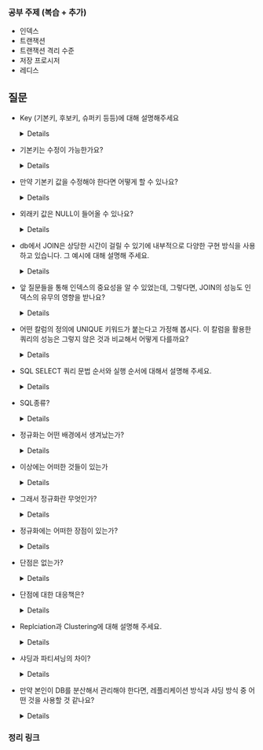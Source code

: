 ### 공부 주제 (복습 + 추가)

- 인덱스
- 트랜잭션
- 트랜잭션 격리 수준
- 저장 프로시저
- 레디스


## 질문

- Key (기본키, 후보키, 슈퍼키 등등)에 대해 설명해주세요

    <details>

    - 후보키 중 PK를 제외한 나머지 후보키는 대체키(Alternate Key)이다.
    - 외래키(Foreign Key)는 각 테이블끼리 관계를 맺어줄 때 사용한다.
    - 슈퍼키(Super Key)는 최소성 없이 단지 튜플을 식별하기 위해 두개 이상의 속성들의 집합으로 만들어진 키를 의미한다.
    </details>

- 기본키는 수정이 가능한가요?

    <details>

    기본키(Primary Key)는 수정이 가능하지 않습니다. 
    
    기본키는 테이블의 각 행을 고유하게 식별하는 역할을 하며, 데이터 무결성을 유지하기 위해 사용됩니다. 기본키는 특정 행을 식별하고 조회하거나 다른 테이블과의 관계를 맺을 때 사용됩니다.

    기본키의 값이 수정되는 경우, 해당 행이 다른 행들과의 관계가 깨질 수 있으며 데이터의 일관성이 손상될 수 있습니다. 따라서 일반적으로 기본키는 생성 후에는 수정되지 않도록 설계됩니다.

    ```
    준엽님 & 원형님 프로젝트를 하면서 기본키 값을 수정한 경험이 있었음!
    -> MySQL에서는 삭제 후 추가를 "수정"하는 것
    ```
    </details>


- 만약 기본키 값을 수정해야 한다면 어떻게 할 수 있나요?

    <details>

    만약 기본키의 값을 수정해야 한다면, 일반적으로 기존의 기본키 값을 유지한 채로 새로운 기본키 값을 추가하거나, 기존의 기본키 값을 완전히 변경하는 대신 대체키(Surrogate Key)를 사용하는 방법을 고려할 수 있습니다.
    
    이렇게 함으로써 기본키의 값이 변경되지 않고 데이터의 일관성을 유지할 수 있습니다.
    </details>

- 외래키 값은 NULL이 들어올 수 있나요?

    <details>

    네. 들어올 수 있습니다. -> 개발자의 옵션 설정으로 컨트롤 가능

    외래키의 NULL 값 허용 여부는 데이터베이스 시스템과 해당 테이블의 설계 및 제약 조건에 따라 다를 수 있습니다. 
    데이터베이스의 관리자 또는 개발자는 외래키에 대한 NULL 값을 허용할지 여부를 결정하고, 이에 따라 적절한 제약 조건을 설정할 수 있습니다.
    </details>

- db에서 JOIN은 상당한 시간이 걸릴 수 있기에 내부적으로 다양한 구현 방식을 사용하고 있습니다. 그 예시에 대해 설명해 주세요.

    <details>

    - Nested Loop Join
      - Nested Loop Join은 가장 간단한 JOIN 알고리즘 중 하나입니다.
      - 두 개의 테이블을 중첩 반복문으로 순회하면서 매칭되는 레코드를 찾습니다. 이 알고리즘은 간단하지만, 큰 테이블을 가지고 JOIN을 수행할 경우 성능 문제가 발생할 수 있습니다.
    - Sort Merge Join
        - Sort Merge Join은 두 개의 테이블을 각각 정렬한 후에 병합하는 방식으로 JOIN을 수행합니다.
        - 이 알고리즘은 정렬이 필요하므로 많은 자원과 시간이 소요될 수 있습니다. 그러나 정렬된 데이터를 병합하는 방식이므로, 메모리가 제한적인 경우에도 사용할 수 있습니다.
    - Hash Join
        - Hash Join은 두 개의 테이블에서 해시 함수를 사용하여 매칭되는 레코드를 찾는 방식으로 JOIN을 수행합니다.
        - 이 알고리즘은 많은 자원을 요구하지만, 빠른 성능을 보장합니다. 해시 함수를 사용하기 때문에 레코드의 키 값을 해싱하여 메모리에 저장해야 하므로, 메모리가 부족한 경우에는 문제가 될 수 있습니다.
    - Merge Join with Indexes
        - Merge Join with Indexes는 두 개의 테이블에서 인덱스를 사용하여 JOIN을 수행하는 방식입니다.
        - 인덱스를 사용하기 때문에 테이블을 스캔하지 않아도 되므로, Nested Loop Join 보다 빠른 성능을 보장할 수 있습니다. 그러나 인덱스를 만드는데 시간과 자원이 많이 필요하므로, 인덱스를 미리 만들어 놓는 것이 좋습니다.

    </details>


- 앞 질문들을 통해 인덱스의 중요성을 알 수 있었는데, 그렇다면, JOIN의 성능도 인덱스의 유무의 영향을 받나요?

    <details>
    JOIN 연산의 성능은 인덱스의 유무와 관련이 있습니다. 인덱스는 데이터베이스에서 효율적인 데이터 검색을 위해 사용되는 구조이며, JOIN 연산에도 영향을 미친다.

    1. 조인 조건에 사용되는 열에 인덱스가 있을 경우:
        - 조인 조건에 사용되는 열에 인덱스가 있다면, DBMS는 인덱스를 활용하여 조인 연산을 수행합니다.
        - 인덱스를 사용하면 조인할 테이블의 검색 속도가 향상되어 조인 연산이 더 효율적으로 수행될 수 있습니다.
        - 인덱스를 통해 조인에 필요한 데이터를 빠르게 찾을 수 있으므로, 처리 시간과 자원 사용을 줄일 수 있습니다.
    2. 조인에 사용되는 열에 인덱스가 없는 경우:
        - 조인에 사용되는 열에 인덱스가 없으면 DBMS는 전체 테이블 스캔을 수행하여 조인을 수행해야 합니다.
        - 인덱스가 없는 경우에는 전체 테이블을 스캔해야 하므로 처리 시간이 길어질 수 있고, 자원 사용도 많이 필요할 수 있습니다.

    적절한 인덱스를 사용하면 조인 연산의 속도를 향상시킬 수 있으며, 반대로 인덱스의 부재나 부적절한 인덱스 구성은 JOIN 연산의 성능 저하를 야기할 수 있습니다. 데이터베이스 설계와 쿼리 최적화 단계에서 인덱스를 고려하여 적절한 인덱스를 생성하고 관리하는 것이 중요합니다.
    </details>


- 어떤 칼럼의 정의에 UNIQUE 키워드가 붙는다고 가정해 봅시다. 이 칼럼을 활용한 쿼리의 성능은 그렇지 않은 것과 비교해서 어떻게 다를까요?

    <details>

    WHERE 절에서 UNIQUE 열을 사용하는 쿼리는 특정 값에 대한 빠른 조회 시간을 제공하는 고유 인덱스의 이점을 얻을 수 있습니다. 

    UNIQUE 열에서 특정 값을 검색할 때 고유 인덱스를 사용하면 MySQL이 전체 테이블을 검색하는 대신 해당 값을 포함하는 정확한 행을 빠르게 찾을 수 있습니다.
    WHERE 절에서 UNIQUE 열을 사용하지 않는 쿼리는 고유 인덱스의 이점을 얻지 못할 수 있습니다. 
    이 경우 MySQL은 필요한 데이터를 검색하기 위해 전체 테이블 검색을 수행해야 할 수 있으며, 이는 인덱스를 사용하는 것보다 느릴 수 있습니다.

    따라서 UNIQUE 키워드가 연결된 열을 사용하는 쿼리의 성능은 특히 해당 열에서 특정 값을 검색할 때 그렇지 않은 쿼리보다 빠를 수 있습니다. 
    그러나 전체 성능은 테이블의 크기, 쿼리되는 열 수, 쿼리의 복잡성, 사용되는 특정 인덱스 등 다양한 요인에 따라 달라집니다.
    </details>

- SQL SELECT 쿼리 문법 순서와 실행 순서에 대해서 설명해 주세요.
    <details>

    - SQL 문법 순서 : SELECT -> FROM -> WHERE -> GROUP BY -> HAVING -> ORDER BY
    - SQL 실제 실행 순서 : FROM(각 테이블 확인) -> ON(조인 조건 확인) -> JOIN(테이블 조인(병합)) -> WHERE(데이터 추출 조건 확인) -> GROUP BY(특정 칼럼으로 데이터 그룹화) -> HAVING(그룹화 이후 데이터 추출 조건 확인) -> SELECT(데이터 추출) -> DISTINCT(중복 제거) -> ORDER BY(데이터 정렬) -> LIMIT
    </details>

- SQL종류?
    <details>

    - DML : 데이터 조작 - Select, Insert, Update, Delete
    - DDL : 데이터(구조, 객체) 정의 - Create, Drop(테이블 삭제), Truncate(테이블 데이터 삭제, 테이블 초기화), Alter
    - DCL : 권한 제어 - Grant, Revoke
    </details>


- 정규화는 어떤 배경에서 생겨났는가?
    <details>

    한 릴레이션에 여러 엔티티의 애트리뷰트들을 혼합하게 되면 정보가 중복 저장되며, 저장 공간을 낭비하게 된다. 또 중복된 정보로 인해 갱신 이상이 발생하게 된다. 동일한 정보를 한 릴레이션에는 변경하고, 나머지 릴레이션에서는 변경하지 않은 경우 어느 것이 정확한지 알 수 없게 되는 것이다. 이러한 문제를 해결하기 위해 정규화 과정을 거치는 것이다.
    </details>

- 이상에는 어떠한 것들이 있는가
    <details>

    - 삽입 이상(insertion anomalies) 원하지 않는 자료가 삽입된다든지, 삽입하는데 자료가 부족해 삽입이 되지 않아 발생하는 문제점을 말한다.
    - 삭제 이상(deletion anomalies) 하나의 자료만 삭제하고 싶지만, 그 자료가 포함된 튜플 전체가 삭제됨으로 원하지 않는 정보 손실이 발생하는 문제점을 말한다.
    - 수정(갱신)이상(modification anomalies) 정확하지 않거나 일부의 튜플만 갱신되어 정보가 모호해지거나 일관성이 없어져 정확한 정보 파악이 되지 않는 문제점을 말한다.
    </details>

- 그래서 정규화란 무엇인가?
    <details>
    관계형 데이터베이스에서 중복을 최소화하기 위해 데이터를 구조화하는 작업이다. 좀 더 구체적으로는 불만족스러운 나쁜 릴레이션의 애트리뷰트들을 나누어서 좋은 작은 릴레이션으로 분해하는 작업을 말한다. 정규화 과정을 거치게 되면 정규형을 만족하게 된다. 정규형이란 특정 조건을 만족하는 릴레이션의 스키마의 형태를 말하며 제 1 정규형, 제 2 정규형, 제 3 정규형, … 등이 존재한다.
    </details>

- 정규화에는 어떠한 장점이 있는가?
    <details>

    1. 데이터베이스 변경 시 이상 현상(Anomaly) 제거 위에서 언급했던 각종 이상 현상들이 발생하는 문제점을 해결할 수 있다.
    2. 데이터베이스 구조 확장 시 재 디자인 최소화 정규화된 데이터베이스 구조에서는 새로운 데이터 형의 추가로 인한 확장 시, 그 구조를 변경하지 않아도 되거나 일부만 변경해도 된다. 이는 데이터베이스와 연동된 응용 프로그램에 최소한의 영향만을 미치게 되며 응용프로그램의 생명을 연장시킨다.
    3. 사용자에게 데이터 모델을 더욱 의미있게 제공 정규화된 테이블들과 정규화된 테이블들간의 관계들은 현실 세계에서의 개념들과 그들간의 관계들을 반영한다.
    </details>

- 단점은 없는가?

    <details>
    릴레이션의 분해로 인해 릴레이션 간의 연산(JOIN 연산)이 많아진다. 

    이로 인해 질의에 대한 응답 시간이 느려질 수 있다. 조금 덧붙이자면, 정규화를 수행한다는 것은 데이터를 결정하는 결정자에 의해 함수적 종속을 가지고 있는 일반 속성을 의존자로 하여 입력/수정/삭제 이상을 제거하는 것이다. 데이터의 중복 속성을 제거하고 결정자에 의해 동일한 의미의 일반 속성이 하나의 테이블로 집약되므로 한 테이블의 데이터 용량이 최소화되는 효과가 있다. 따라서 정규화된 테이블은 데이터를 처리할 때 속도가 빨라질 수도 있고 느려질 수도 있는 특성이 있다.
    </details>

- 단점에 대한 대응책은?

    <details>
    반정규화(De-normalization, 비정규화)

    `반정규화`는 정규화된 엔티티, 속성, 관계를 시스템의 성능 향상 및 개발과 운영의 단순화를 위해 중복 통합, 분리 등을 수행하는 데이터 모델링 기법 중 하나이다. 디스크 I/O 량이 많아서 조회 시 성능이 저하되거나, 테이블끼리의 경로가 너무 멀어 조인으로 인한 성능 저하가 예상되거나, 칼럼을 계산하여 조회할 때 성능이 저하될 것이 예상되는 경우 반정규화를 수행하게 된다. 일반적으로 조회에 대한 처리 성능이 중요하다고 판단될 때 부분적으로 반정규화를 고려하게 된다.
    </details>



- Replciation과 Clustering에 대해 설명해 주세요.
    <details>
    
    - 리플리케이션(Replciation)
      - 여러 개의 DB를 권한에 따라 수직적인 구조(Master-Slave)로 구축하는 방식입니다.
      - 비동기 방식으로 노드들 간의 데이터를 동기화합니다.
      - 장점 : 비동기 방식으로 데이터가 동기화되어 지연 시간이 거의 없습니다.
      - 단점 : 노드들 간의 데이터가 동기화되지 않아 일관성있는 데이터를 얻지 못할 수 있습니다.
      
    - 클러스터링(Clustering)
      - 여러 개의 DB를 수평적인 구조로 구축하여 Fail Over한 시스템을 구축하는 방식입니다.
      - 동기 방식으로 노드들 간의 데이터를 동기화합니다.
      - 장점 : 1개의 노드가 죽어도 다른 노드가 살아 있어 시스템을 장애없이 운영할 수 있습니다.
      - 단점 : 여러 노드들 간의 데이터를 동기화하는 시간이 필요하므로 리플리케이션에 비해 쓰기 성능이 떨어집니다.
    </details>

- 샤딩과 파티셔닝의 차이?
    <details>

    - 파티셔닝(Partitioning)
      - 퍼포먼스(performance), 가용성(availability) 또는 정비용이성(maintainability)를 목적으로 당신의 논리적인 데이터 엘리먼트들을 다수의 엔티티(table)로 쪼개는 행위를 뜻하는 일반적인 용어이다.
      - 수평 파티셔닝 : 데이터베이스를 샤딩하게 되면 기존에 하나로 구성될 스키마를 다수의 복제본으로 구성하고 각각의 샤드에 어떤 데이터가 저장될지를 샤드키를 기준으로 분리한다.
      - 수직 파티셔닝 : 하나의 엔티티에 저장된 데이터들을 다수의 엔티티들로 분리하는것을 말한다.

    여기서 수평 파티셔닝이 샤딩과 동일. 파티셔닝은 퍼포먼스, 가용성, 정비용이성등의 목적을 위해 논리적인 엔티티들을 다른 물리적인 엔티티들로 나누는것을 의미하는 일반적인 용어이다. 
    
    수평 파티셔닝 또는 샤딩은 스키마 복제 후 샤드키를 기준으로 데이터를 나누는것을 말한다. 수직 파티셔닝은 스키마를 나누고 데이터가 따라 옮겨가는것을 말한다.
    </details>

- 만약 본인이 DB를 분산해서 관리해야 한다면, 레플리케이션 방식과 샤딩 방식 중 어떤 것을 사용할 것 같나요?
    <details>
    __요점은 레플리케이션 방식과 샤딩 방식의 장단점 설명__

    레플리케이션은 데이터의 가용성(하나의 노드가 실패하더라도 다른노드에서 데이터 액세스 가능)과 내구성(같은 데이터의 복사본이 다른 노드에도 존재)을 향상시키며, 
    읽기 성능(읽기 요청이 여러 노드에 분산될 수 있음)을 향상시키는 데 중점을 두고 있습니다. 
    
    반면에 샤딩은 데이터베이스의 확장성(샤드를 별도의 서버에서 호스팅 가능, 수평정확장)을 향상시키며, 쓰기 성능(쓰기 작업이 여러 샤드에 분산)을 향상시키는 데 중점을 두고 있습니다.

    </details>


### 정리 링크

